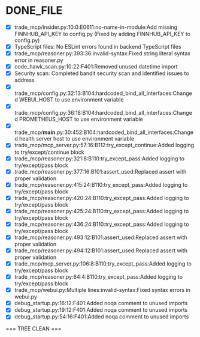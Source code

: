 # DONE_FILE

- [x] trade_mcp/insider.py:10:0:E0611:no-name-in-module:Add missing FINNHUB_API_KEY to config.py (Fixed by adding FINNHUB_API_KEY to config.py)
- [x] TypeScript files: No ESLint errors found in backend TypeScript files
- [x] trade_mcp/reasoner.py:393:36:invalid-syntax:Fixed string literal syntax error in reasoner.py
- [x] code_hawk_scan.py:10:22:F401:Removed unused datetime import
- [x] Security scan: Completed bandit security scan and identified issues to address
- [x] trade_mcp/config.py:32:13:B104:hardcoded_bind_all_interfaces:Changed WEBUI_HOST to use environment variable
- [x] trade_mcp/config.py:36:18:B104:hardcoded_bind_all_interfaces:Changed PROMETHEUS_HOST to use environment variable
- [x] trade_mcp/__main__.py:30:452:B104:hardcoded_bind_all_interfaces:Changed health server host to use environment variable
- [x] trade_mcp/mcp_server.py:57:16:B112:try_except_continue:Added logging to try/except/continue block
- [x] trade_mcp/reasoner.py:321:8:B110:try_except_pass:Added logging to try/except/pass block
- [x] trade_mcp/reasoner.py:377:16:B101:assert_used:Replaced assert with proper validation
- [x] trade_mcp/reasoner.py:415:24:B110:try_except_pass:Added logging to try/except/pass block
- [x] trade_mcp/reasoner.py:420:24:B110:try_except_pass:Added logging to try/except/pass block
- [x] trade_mcp/reasoner.py:425:24:B110:try_except_pass:Added logging to try/except/pass block
- [x] trade_mcp/reasoner.py:436:24:B110:try_except_pass:Added logging to try/except/pass block
- [x] trade_mcp/reasoner.py:493:12:B101:assert_used:Replaced assert with proper validation
- [x] trade_mcp/reasoner.py:494:12:B101:assert_used:Replaced assert with proper validation
- [x] trade_mcp/mcp_server.py:106:8:B110:try_except_pass:Added logging to try/except/pass block
- [x] trade_mcp/reasoner.py:64:4:B110:try_except_pass:Added logging to try/except/pass block
- [x] trade_mcp/webui.py:Multiple lines:invalid-syntax:Fixed syntax errors in webui.py
- [x] debug_startup.py:16:12:F401:Added noqa comment to unused imports
- [x] debug_startup.py:19:12:F401:Added noqa comment to unused imports
- [x] debug_startup.py:54:16:F401:Added noqa comment to unused imports

=== TREE CLEAN ===